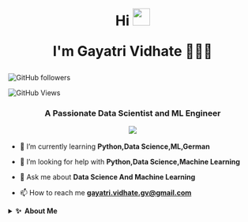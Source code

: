 <h1 align="center">Hi <a href="https://www.gautamkrishnar.com/"><img src="https://media.giphy.com/media/hvRJCLFzcasrR4ia7z/giphy.gif" height="35px" width="35px"></a>
 
  I'm Gayatri Vidhate  👩🏻‍💻 </h1>

![GitHub followers](https://img.shields.io/github/followers/gayatri-vidhate-3?style=social)

![GitHub Views](https://komarev.com/ghpvc/?username=gayatri-vidhate-3)

<h3 align="center">A Passionate Data Scientist and ML Engineer</h3>

<p align="center"> <img src="https://digitalcreativemind.com/wp-content/uploads/2021/06/Analytics_amp_Data_Science.gif" /> </p>



- 🌱 I’m currently learning **Python,Data Science,ML,German**

- 🤝 I’m looking for help with **Python,Data Science,Machine Learning**

- 💬 Ask me about **Data Science And Machine Learning**


- 📫 How to reach me **gayatri.vidhate.gv@gmail.com**
 
 <details>
  <summary><b>✨&nbsp;&nbsp;About&nbsp;Me</b></summary>
  <br/>

    Data Scientist with 3+ years of broad-based experience in building data-intensive applications. 
    I am a talented, confident, ambitious, and hardworking individual, with excellent communication skills. 
    Proficient in predictive modelling, data processing, and data mining algorithms, as well as scripting language like python.
  
    *	Working experience in Sklearn, Numpy, Pandas, Matplotlib, Seaborn, Pandas Profiling, Plotly.
    *	Good working experience in data science, developing machine learning models.
    *	Eagerly learning German language.

 
 
<h3 align="left">Connect with me:</h3>
<p align="left">
<a href="https://linkedin.com/in/https://www.linkedin.com/in/gayatri-vidhate-a1153b240/" target="blank"><img align="center" src="https://raw.githubusercontent.com/rahuldkjain/github-profile-readme-generator/master/src/images/icons/Social/linked-in-alt.svg" alt="https://www.linkedin.com/in/gayatri-vidhate-a1153b240/" height="30" width="40" /></a>

</p>

<h3 align="left">Languages and Tools:</h3>
<p align="left">  <a href="https://www.mysql.com/" target="_blank" rel="noreferrer"> <img src="https://raw.githubusercontent.com/devicons/devicon/master/icons/mysql/mysql-original-wordmark.svg" alt="mysql" width="40" height="40"/> </a>
 <a href="https://pandas.pydata.org/" target="_blank" rel="noreferrer"> <img src="https://raw.githubusercontent.com/devicons/devicon/2ae2a900d2f041da66e950e4d48052658d850630/icons/pandas/pandas-original.svg" alt="pandas" width="40" height="40"/> </a>
 <a href="https://www.python.org" target="_blank" rel="noreferrer"> <img src="https://raw.githubusercontent.com/devicons/devicon/master/icons/python/python-original.svg" alt="python" width="40" height="40"/> </a>  
 <a href="https://scikit-learn.org/" target="_blank" rel="noreferrer"> <img src="https://upload.wikimedia.org/wikipedia/commons/0/05/Scikit_learn_logo_small.svg" alt="scikit_learn" width="40" height="40"/> </a>
 <a href="https://seaborn.pydata.org/" target="_blank" rel="noreferrer"> <img src="https://seaborn.pydata.org/_images/logo-mark-lightbg.svg" alt="seaborn" width="40" height="40"/> </a> 
 <a href="https://www.telegram.com/" target="_blank" rel="noreferrer"> <img src="https://camo.githubusercontent.com/cf4ed981404024c1adfc79d5575c4edf1836c4fe36b24b03383ece888cef7e29/68747470733a2f2f696d672e736869656c64732e696f2f62616467652f54656c656772616d2d3243413545303f7374796c653d666f722d7468652d6261646765266c6f676f3d74656c656772616d266c6f676f436f6c6f723d7768697465" alt="mysql" width="70" height="40"/> </a>
 <a href="https://cloud.google.com/" target="_blank" rel="noreferrer"> <img src="https://camo.githubusercontent.com/71790379eb2459d3c732db11788bb8451c0a2cb106c711cc57f71bf528bdb764/68747470733a2f2f696d672e736869656c64732e696f2f62616467652f476f6f676c655f436c6f75642d3432383546343f7374796c653d666f722d7468652d6261646765266c6f676f3d676f6f676c652d636c6f7564266c6f676f436f6c6f723d7768697465" alt="mysql" width="80" height="40"/> </a> 
 <a href="https://numpy.org/" target="_blank" rel="noreferrer"> <img src="https://camo.githubusercontent.com/e4f918596bfc1a8746d3bf5426a212500a5b36b1e5c63869cbe65b071dcdb48a/68747470733a2f2f696d672e736869656c64732e696f2f62616467652f4e756d70792d3737374242343f7374796c653d666f722d7468652d6261646765266c6f676f3d6e756d7079266c6f676f436f6c6f723d7768697465" alt="mysql" width="80" height="40"/> </a>
 <a href="https://plotly.com/" target="_blank" rel="noreferrer"> <img src="https://camo.githubusercontent.com/603a5a7b87535ef9a4ded5376bea5e8b6bcfae43b6603805c0b6a7ae03994f20/68747470733a2f2f696d672e736869656c64732e696f2f62616467652f506c6f746c792d3233393132303f7374796c653d666f722d7468652d6261646765266c6f676f3d706c6f746c79266c6f676f436f6c6f723d7768697465" alt="mysql" width="80" height="40"/> </a>
 <a href="https://www.anaconda.com/" target="_blank" rel="noreferrer"> <img src="https://camo.githubusercontent.com/c2800672ad04fe21e9c464eadf19e4528d580d9165b2c685fa3eb8f547620c40/68747470733a2f2f696d672e736869656c64732e696f2f62616467652f636f6e64612d333432423032392e7376673f267374796c653d666f722d7468652d6261646765266c6f676f3d616e61636f6e6461266c6f676f436f6c6f723d7768697465" alt="mysql" width="80" height="40"/> </a>
 
 </p>
 <h3 align="left">Education:</h3>
<p align="left">  <a href="https://www.coursera.org/"_blank" rel="noreferrer"> <img src="https://camo.githubusercontent.com/bbd5674695929e2d2a92e11145b8a875b2a74f9931a3937d0e8a14efbed07094/68747470733a2f2f696d672e736869656c64732e696f2f62616467652f436f7572736572612d3030353644323f7374796c653d666f722d7468652d6261646765266c6f676f3d436f757273657261266c6f676f436f6c6f723d7768697465" alt="mysql" width="80" height="40"/> </a>
 <a href="https://www.datacamp.com/" target="_blank" rel="noreferrer"> <img src="https://camo.githubusercontent.com/d052849c7e8bd74a34ff48fda6c01533508d52aca81018e4af13bd30531a9bb2/68747470733a2f2f696d672e736869656c64732e696f2f62616467652f4461746163616d702d3035313932443f7374796c653d666f722d7468652d6261646765266c6f676f3d6461746163616d70266c6f676f436f6c6f723d363546463846" alt="mysql" width="80" height="40"/> </a>
 <a href="https://www.duolingo.com/"_blank" rel="noreferrer"> <img src="https://camo.githubusercontent.com/e662694dc0c6af125be10a2652cb4f0140566ec9892e555e02cb29d77a75eeb2/68747470733a2f2f696d672e736869656c64732e696f2f62616467652f44756f6c696e676f2d3538434330323f7374796c653d666f722d7468652d6261646765266c6f676f3d44756f6c696e676f266c6f676f436f6c6f723d7768697465" alt="mysql" width="80" height="40"/> </a>
<a href="https://www.udemy.com/"_blank" rel="noreferrer"> <img src="https://camo.githubusercontent.com/b10841c7e1a339e8bf38dfcecbc5c270fb66c4ee4b73abacd77f3505148ee481/68747470733a2f2f696d672e736869656c64732e696f2f62616467652f5564656d792d4131303046463f7374796c653d666f722d7468652d6261646765266c6f676f3d5564656d79266c6f676f436f6c6f723d7768697465" alt="mysql" width="80" height="40"/> </a>
<a href="https://www.edx.org/"_blank" rel="noreferrer"> <img src="https://camo.githubusercontent.com/a256ed3e44525477843c0619fdca5bb4c5c597f901701c53dedb4c4c55f3d697/68747470733a2f2f696d672e736869656c64732e696f2f62616467652f4564782d3139334133453f7374796c653d666f722d7468652d6261646765266c6f676f3d656478266c6f676f436f6c6f723d7768697465" alt="mysql" width="80" height="40"/> </a>
<a href="https://medium.com/"_blank" rel="noreferrer"> <img src="https://camo.githubusercontent.com/031158fe406368e77048939080cdd7894ea1e98b230681dffa5c9b081e507194/68747470733a2f2f696d672e736869656c64732e696f2f62616467652f4d656469756d2d3132313030453f7374796c653d666f722d7468652d6261646765266c6f676f3d6d656469756d266c6f676f436f6c6f723d7768697465" alt="mysql" width="80" height="40"/> </a>
 
 
<p><img align="left" src="https://github-readme-stats.vercel.app/api/top-langs?username=gayatri-vidhate-3&show_icons=true&locale=en&layout=compact" alt="vishal1180" /></p>

<p>&nbsp;<img align="center" src="https://github-readme-stats.vercel.app/api?username=gayatri-vidhate-3&show_icons=true&locale=en" alt="vishal1180" /></p>

<p><img align="center" src="https://github-readme-streak-stats.herokuapp.com/?user=gayatri-vidhate-3&" alt="vishal1180" /></p>
